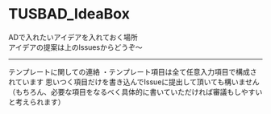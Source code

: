 # TUSBAD_IdeaBox

ADで入れたいアイデアを入れておく場所  
アイデアの提案は上のIssuesからどうぞ～

<hr>

テンプレートに関しての連絡
・テンプレート項目は全て任意入力項目で構成されています
思いつく項目だけを書き込んでIssueに提出して頂いても構いません
（もちろん、必要な項目をなるべく具体的に書いていただければ審議もしやすいと考えられます）
